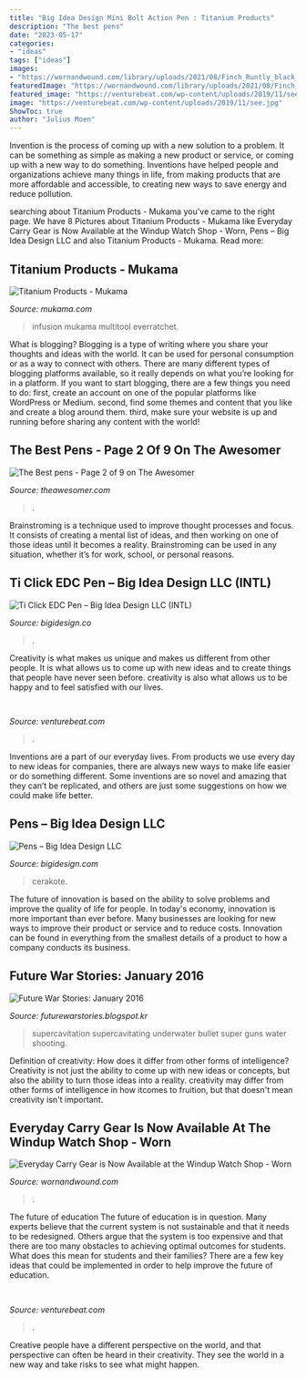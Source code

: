 ```yaml
---
title: "Big Idea Design Mini Bolt Action Pen : Titanium Products"
description: "The best pens"
date: "2023-05-17"
categories:
- "ideas"
tags: ["ideas"]
images:
- "https://wornandwound.com/library/uploads/2021/08/Finch_Runtly_black_shiner_INDEX2.jpg"
featuredImage: "https://wornandwound.com/library/uploads/2021/08/Finch_Runtly_black_shiner_INDEX2.jpg"
featured_image: "https://venturebeat.com/wp-content/uploads/2019/11/see.jpg"
image: "https://venturebeat.com/wp-content/uploads/2019/11/see.jpg"
ShowToc: true
author: "Julius Moen"
---
```



Invention is the process of coming up with a new solution to a problem. It can be something as simple as making a new product or service, or coming up with a new way to do something. Inventions have helped people and organizations achieve many things in life, from making products that are more affordable and accessible, to creating new ways to save energy and reduce pollution.

	

		
searching about Titanium Products - Mukama you've came to the right page. We have 8 Pictures about Titanium Products - Mukama like Everyday Carry Gear is Now Available at the Windup Watch Shop - Worn, Pens – Big Idea Design LLC and also Titanium Products - Mukama. Read more:
		
    
## Titanium Products - Mukama

<img loading=lazy src="https://cdn.mukama.com/16668-large_default/gear-infusion-everratchet-titanium-multitool.jpg" onerror="this.onerror=null;this.src='https://tse3.mm.bing.net/th?id=OIP.i9H_vIqNAsd0sTizq-08VgHaHa&amp;pid=15.1';" alt="Titanium Products - Mukama">

_Source: mukama.com_

>infusion mukama multitool everratchet. 

	

What is blogging?
Blogging is a type of writing where you share your thoughts and ideas with the world. It can be used for personal consumption or as a way to connect with others. There are many different types of blogging platforms available, so it really depends on what you’re looking for in a platform. If you want to start blogging, there are a few things you need to do: first, create an account on one of the popular platforms like WordPress or Medium. second, find some themes and content that you like and create a blog around them. third, make sure your website is up and running before sharing any content with the world!

    
## The Best Pens - Page 2 Of 9 On The Awesomer

<img loading=lazy src="https://theawesomer.com/photos/2020/04/best_bolt_action_pens_2020_t-300x250.jpg" onerror="this.onerror=null;this.src='https://tse4.mm.bing.net/th?id=OIP.OgZa9msJmHKkA7iZnCJnGwAAAA&amp;pid=15.1';" alt="The Best pens - Page 2 of 9 on The Awesomer">

_Source: theawesomer.com_

>. 

	

Brainstroming is a technique used to improve thought processes and focus. It consists of creating a mental list of ideas, and then working on one of those ideas until it becomes a reality. Brainstroming can be used in any situation, whether it’s for work, school, or personal reasons.

    
## Ti Click EDC Pen – Big Idea Design LLC (INTL)

<img loading=lazy src="https://judgeme.imgix.net/big-idea-design-llc/1626229129__image__original.jpg?auto=format&amp;w=1024" onerror="this.onerror=null;this.src='https://tse1.mm.bing.net/th?id=OIP.pW5dwvCsvbfKF-kYiUIv3gHaJ3&amp;pid=15.1';" alt="Ti Click EDC Pen – Big Idea Design LLC (INTL)">

_Source: bigidesign.co_

>. 

	

Creativity is what makes us unique and makes us different from other people. It is what allows us to come up with new ideas and to create things that people have never seen before. creativity is also what allows us to be happy and to feel satisfied with our lives.

    
## 

<img loading=lazy src="https://venturebeat.com/wp-content/uploads/2019/11/see.jpg" onerror="this.onerror=null;this.src='https://tse1.mm.bing.net/th?id=OIP.AhqEY8zgHdeqpYL7IYPd1wHaEi&amp;pid=15.1';" alt="">

_Source: venturebeat.com_

>. 

	

Inventions are a part of our everyday lives. From products we use every day to new ideas for companies, there are always new ways to make life easier or do something different. Some inventions are so novel and amazing that they can’t be replicated, and others are just some suggestions on how we could make life better.

    
## Pens – Big Idea Design LLC

<img loading=lazy src="https://cdn.shopify.com/s/files/1/1353/1287/products/5J0A26332_large.jpg?v=1622233042" onerror="this.onerror=null;this.src='https://tse3.mm.bing.net/th?id=OIP.xAMTK6TK3DzMz-pgJDI7xwHaHa&amp;pid=15.1';" alt="Pens – Big Idea Design LLC">

_Source: bigidesign.com_

>cerakote. 

	

The future of innovation is based on the ability to solve problems and improve the quality of life for people. In today's economy, innovation is more important than ever before. Many businesses are looking for new ways to improve their product or service and to reduce costs. Innovation can be found in everything from the smallest details of a product to how a company conducts its business.

    
## Future War Stories: January 2016

<img loading=lazy src="https://2.bp.blogspot.com/-QH8q1TC0zVc/VqFM6ddMqYI/AAAAAAABWFg/nqQnBkLRLRs/s1600/super-cavitation1.jpg" onerror="this.onerror=null;this.src='https://tse3.mm.bing.net/th?id=OIP.-tBlvwv0LGEtZ-hUBMjppgHaE3&amp;pid=15.1';" alt="Future War Stories: January 2016">

_Source: futurewarstories.blogspot.kr_

>supercavitation supercavitating underwater bullet super guns water shooting. 

	

Definition of creativity: How does it differ from other forms of intelligence?
Creativity is not just the ability to come up with new ideas or concepts, but also the ability to turn those ideas into a reality. creativity may differ from other forms of intelligence in how itcomes to fruition, but that doesn't mean creativity isn't important.

    
## Everyday Carry Gear Is Now Available At The Windup Watch Shop - Worn

<img loading=lazy src="https://wornandwound.com/library/uploads/2021/08/Finch_Runtly_black_shiner_INDEX2.jpg" onerror="this.onerror=null;this.src='https://tse2.mm.bing.net/th?id=OIP.qVp_CWteV3qNr6b-Dy1K5gHaIk&amp;pid=15.1';" alt="Everyday Carry Gear is Now Available at the Windup Watch Shop - Worn">

_Source: wornandwound.com_

>. 

	

The future of education
The future of education is in question. Many experts believe that the current system is not sustainable and that it needs to be redesigned. Others argue that the system is too expensive and that there are too many obstacles to achieving optimal outcomes for students. What does this mean for students and their families?
There are a few key ideas that could be implemented in order to help improve the future of education.

    
## 

<img loading=lazy src="https://venturebeat.com/wp-content/uploads/2018/09/AirPower.jpg?w=800" onerror="this.onerror=null;this.src='https://tse4.mm.bing.net/th?id=OIP.77Djx9WEhc1GWJsGwDFtugHaFK&amp;pid=15.1';" alt="">

_Source: venturebeat.com_

>. 

	

Creative people have a different perspective on the world, and that perspective can often be heard in their creativity. They see the world in a new way and take risks to see what might happen.

